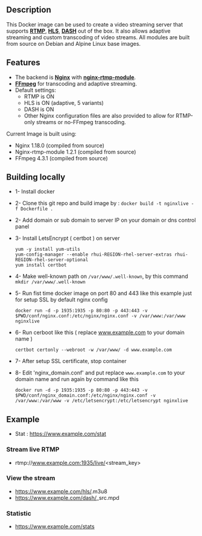 ## Description

This Docker image can be used to create a video streaming server that supports [**RTMP**](https://en.wikipedia.org/wiki/Real-Time_Messaging_Protocol), [**HLS**](https://en.wikipedia.org/wiki/HTTP_Live_Streaming), [**DASH**](https://en.wikipedia.org/wiki/Dynamic_Adaptive_Streaming_over_HTTP) out of the box. 
It also allows adaptive streaming and custom transcoding of video streams.
All modules are built from source on Debian and Alpine Linux base images.

## Features
 * The backend is [**Nginx**](http://nginx.org/en/) with [**nginx-rtmp-module**](https://github.com/arut/nginx-rtmp-module).
 * [**FFmpeg**](https://www.ffmpeg.org/) for transcoding and adaptive streaming.
 * Default settings: 
	* RTMP is ON
	* HLS is ON (adaptive, 5 variants)
	* DASH is ON 
	* Other Nginx configuration files are also provided to allow for RTMP-only streams or no-FFmpeg transcoding. 

Current Image is built using:
 * Nginx 1.18.0 (compiled from source)
 * Nginx-rtmp-module 1.2.1 (compiled from source)
 * FFmpeg 4.3.1 (compiled from source)



## Building locally
* 1- Install docker
* 2- Clone this git repo and build image by : `docker build -t nginxlive -f Dockerfile .`
* 2- Add domain or sub domain to server IP on your domain or dns control panel 
* 3- Install LetsEncrypt ( certbot ) on server 

   ```
  yum -y install yum-utils
  yum-config-manager --enable rhui-REGION-rhel-server-extras rhui-REGION-rhel-server-optional
  yum install certbot
  ```

* 4- Make well-known path on `/var/www/.well-known`, by this command `mkdir /var/www/.well-known`
* 5- Run fist time docker image on port 80 and 443 like this example just for setup SSL by default nginx config

   ``` 
   docker run -d -p 1935:1935 -p 80:80 -p 443:443 -v $PWD/conf/nginx.conf:/etc/nginx/nginx.conf -v /var/www:/var/www  nginxlive
   ```
   
* 6- Run cerboot like this ( replace www.example.com to your domain name )

   ```
   certbot certonly --webroot -w /var/www/ -d www.example.com
   ```

* 7- After setup SSL certificate, stop container
* 8- Edit 'nginx_domain.conf' and put replace `www.example.com` to your domain name and run again by command like this

   ```
   docker run -d -p 1935:1935 -p 80:80 -p 443:443 -v $PWD/conf/nginx_domain.conf:/etc/nginx/nginx.conf -v /var/www:/var/www -v /etc/letsencrypt:/etc/letsencrypt nginxlive
   ```
## Example

* Stat : https://www.example.com/stat

### Stream live RTMP

* rtmp://www.example.com:1935/live/<stream_key>

### View the stream
* https://www.example.com/hls/<stream-key>.m3u8
* https://www.example.com/dash/<stream-key>_src.mpd

### Statistic
* https://www.example.com/stats

